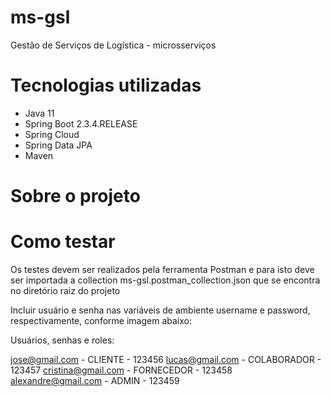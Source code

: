 # ms-gsl
Gestão de Serviços de Logística - microsserviços

# Tecnologias utilizadas
- Java 11
- Spring Boot 2.3.4.RELEASE
- Spring Cloud
- Spring Data JPA
- Maven

# Sobre o projeto

# Como testar
Os testes devem ser realizados pela ferramenta Postman e para isto deve ser importada a collection ms-gsl.postman_collection.json
que se encontra no diretório raiz do projeto

Incluir usuário e senha nas variáveis de ambiente username e password, respectivamente, conforme imagem abaixo:


Usuários, senhas e roles:

jose@gmail.com	- CLIENTE		- 123456
lucas@gmail.com	- COLABORADOR	- 123457
cristina@gmail.com	- FORNECEDOR	- 123458
alexandre@gmail.com	- ADMIN		- 123459

